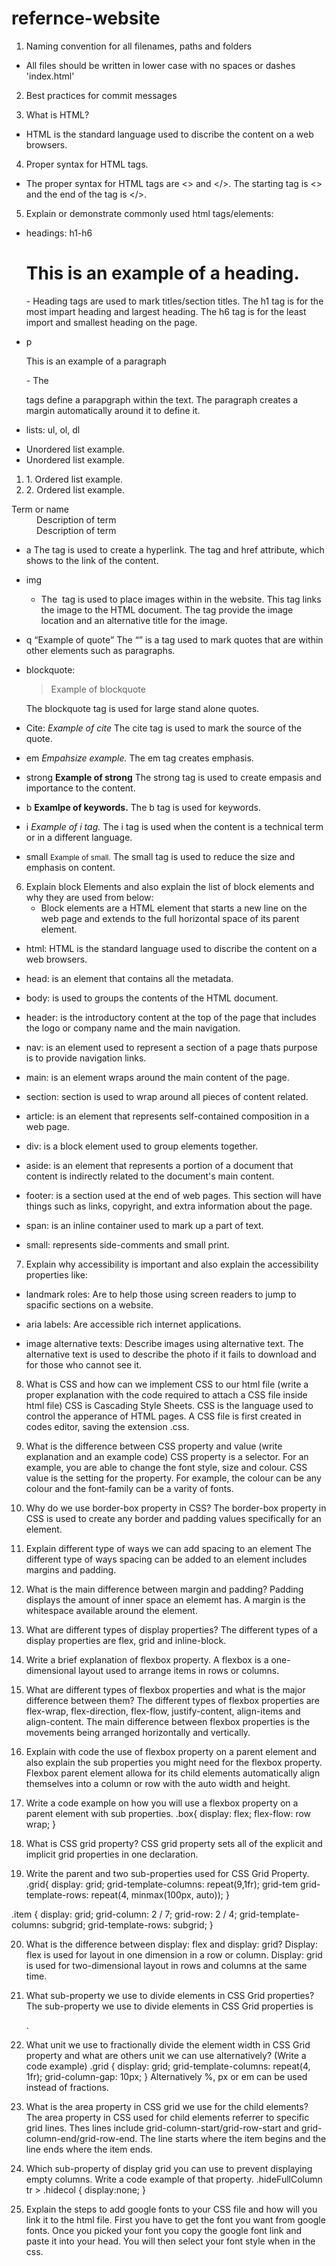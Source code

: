 # refernce-website
1. Naming convention for all filenames, paths and folders
- All files should be written in lower case with no spaces or dashes 
'index.html' 

2. Best practices for commit messages

3. What is HTML?
- HTML is the standard language used to discribe the content on a web browsers.

4. Proper syntax for HTML tags.
- The proper syntax for HTML tags are <> and </>. The starting tag is <> and the end of the tag is </>.

5. Explain or demonstrate commonly used html tags/elements:

- headings: h1-h6
   <h1>This is an example of a heading.</h1>
   - Heading tags are used to mark titles/section titles. The h1 tag is for the most impart heading and largest heading. The h6 tag is for the least import and smallest heading on the page.
 

- p
   <p>This is an example of a paragraph</p>
   - The <p></p> tags define a parapgraph within the text. The paragraph creates a margin automatically around it to define it.

- lists: ul, ol, dl
<ul>
   <li>Unordered list example. </li>
    <li>Unordered list example.</li>
</ul>

<ol>
    <li>1. Ordered list example. </li>
    <li>2.  Ordered list example.</li>
</ol>

<dl>
 <dt>Term or name</dt>
 <dd>Description of term</dd>
 <dd>Description of term</dd>
<dl>

- a
  <a href="Link Text"></a>
  The  <a href=""></a> tag is used to create a hyperlink. The <a> tag and href attribute, which shows to the link of the content.

- img
  <img src="" alt="">
  - The <img src="" alt=""> tag is used to place images within in the website. This tag links the image to the HTML document. The tag provide the image location and an alternative title for the image.
- q
   <q>Example of quote</q>
   The <q></q> is a tag used to mark quotes that are within other elements such as paragraphs.

- blockquote:
  <blockquote>Example of blockquote</blockquote>
  The blockquote tag is used for large stand alone quotes.

- Cite:
  <cite>Example of cite</cite>
  The cite tag is used to mark the source of the quote. 

- em
  <em>Empahsize example.</em>
  The em tag creates emphasis.

- strong
  <strong>Example of strong</strong>
  The strong tag is used to create empasis and importance to the content.

- b
   <b>Examlpe of keywords.</b>
   The b tag is used for keywords.

- i
  <i>Example of i tag.</i>
  The i tag is used when the content is a technical term or in a different language.

- small
  <small>Example of small.</small>
  The small tag is used to reduce the size and emphasis on content.

6. Explain block Elements and also explain the list of block elements and why they are used from below:
    - Block elements are a HTML element that starts a new line on the web page and extends to the full horizontal space of its parent element.

 - html: HTML is the standard language used to discribe the content on a web browsers.

 - head: is an element that contains all the metadata.
   
 - body: is used to groups the contents of the HTML document.
   
 - header: is the introductory content at the top of the page that includes the logo or company name and the main navigation.

 - nav: is an element used to represent a section of a page thats purpose is to provide navigation links.

 - main: is an element wraps around the main content of the page. 

 - section: section is used to wrap around all pieces of content related.

 - article: is an element that represents self-contained composition in a web page.
   
 - div: is a block element used to group elements together. 

 - aside: is an element that represents a portion of a document that content is indirectly related to the document's main content.

 - footer: is a section used at the end of web pages. This section will have things such as links, copyright, and extra information about the page.

 - span: is an inline container used to mark up a part of text.

 - small: represents side-comments and small print.

7. Explain why accessibility is important and also explain the accessibility properties like:
 - landmark roles: Are to help those using screen readers to jump to spacific sections on a website.
  
 - aria labels: Are accessible rich internet applications.

 - image alternative texts: Describe images using alternative text. The alternative text is used to describe the photo if it fails to download and for those who cannot see it.

8. What is CSS and how can we implement CSS to our html file (write a proper explanation with the code required to attach a CSS file inside html file)
CSS is Cascading Style Sheets. CSS is the language used to control the apperance of HTML pages. A CSS file is first created in codes editor, saving the extension .css.

9. What is the difference between CSS property and value (write explanation and an example code)
CSS property is a selector. For an example, you are able to change the font style, size and colour. CSS value is the setting for the property. For example, the colour can be any colour and the font-family can be a varity of fonts.

10. Why do we use border-box property in CSS?
    The border-box property in CSS is used to create any border and padding values specifically for an element.

11. Explain different type of ways we can add spacing to an element
    The different type of ways spacing can be added to an element includes margins and padding.

12. What is the main difference between margin and padding?
    Padding displays the amount of inner space an elememt has. A margin is the whitespace available around the element.

13. What are different types of display properties?
    The different types of a display properties are flex, grid and inline-block.

14. Write a brief explanation of flexbox property.
   A flexbox is a one-dimensional layout used to arrange items in rows or columns.

15. What are different types of flexbox properties and what is the major difference between them?
    The different types of flexbox properties are flex-wrap, flex-direction, flex-flow, justify-content, align-items and align-content. The main difference between flexbox properties is the movements being arranged horizontally and vertically.

16. Explain with code the use of flexbox property on a parent element and also explain the sub properties you might need for the flexbox property.
Flexbox parent element allowa for its child elements automatically align themselves into a column or row with the auto width and height.

17. Write a code example on how you will use a flexbox property on a parent element with sub properties.
 .box{
  display: flex;
  flex-flow: row wrap;
 }
18. What is CSS grid property?
 CSS grid property sets all of the explicit and implicit grid properties in one declaration.

19. Write the parent and two sub-properties used for CSS Grid Property.
.grid{
  display: grid;
  grid-template-columns: repeat(9,1fr);
  grid-tem  grid-template-rows: repeat(4, minmax(100px, auto));
}

.item {
  display: grid;
  grid-column: 2 / 7;
  grid-row: 2 / 4;
  grid-template-columns: subgrid;
  grid-template-rows: subgrid;
}

20. What is the difference between display: flex and display: grid?
Display: flex is used for layout in one dimension in a row or column. Display: grid is used for two-dimensional layout in rows and columns at the same time.

21. What sub-property we use to divide elements in CSS Grid properties?
The sub-property we use to divide elements in CSS Grid properties is <div>.

22. What unit we use to fractionally divide the element width in CSS Grid property and what are others unit we can use alternatively? (Write a code example)
.grid {
  display: grid;
  grid-template-columns: repeat(4, 1fr);
  grid-column-gap: 10px;
}
Alternatively %, px or em can be used instead of fractions.

23. What is the area property in CSS grid we use for the child elements?
The area property in CSS used for child elements referrer to specific grid lines. Thes lines include grid-column-start/grid-row-start and grid-column-end/grid-row-end. The line starts where the item begins and the line ends where the item ends.

24. Which sub-property of display grid you can use to prevent displaying empty columns. Write a code example of that property.
.hideFullColumn tr > .hidecol
{
    display:none;
}

25. Explain the steps to add google fonts to your CSS file and how will you link it to the html file.
First you have to get the font you want from google fonts. Once you picked your font you copy the google font link and paste it into your head. You will then select your font style when in the css.
